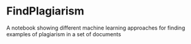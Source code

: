 # FindPlagiarism
A notebook showing different machine learning approaches for finding examples of plagiarism in a set of documents
